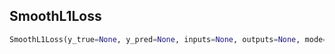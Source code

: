 ## SmoothL1Loss
```python
SmoothL1Loss(y_true=None, y_pred=None, inputs=None, outputs=None, mode=None)
```
